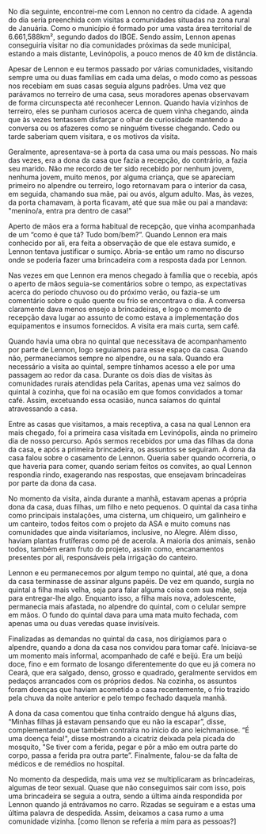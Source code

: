 No dia seguinte, encontrei-me com Lennon no centro da cidade. A agenda do dia seria preenchida com visitas a comunidades situadas na zona rural de Januária. Como o município é formado por uma vasta área territorial de 6.661,588km², segundo dados do IBGE. Sendo assim, Lennon apenas conseguiria visitar no dia comunidades próximas da sede municipal, estando a mais distante, Levinópolis, a pouco menos de 40 km de distância. 

Apesar de Lennon e eu termos passado por várias comunidades, visitando sempre uma ou duas famílias em cada uma delas, o modo como as pessoas nos recebiam em suas casas seguia alguns padrões. Uma vez que parávamos no terreiro de uma casa, seus moradores apenas observavam de forma circunspecta até reconhecer Lennon. Quando havia vizinhos de terreiro, eles se punham curiosos acerca de quem vinha chegando, ainda que às vezes tentassem disfarçar o olhar de curiosidade mantendo a conversa ou os afazeres como se ninguém tivesse chegando. Cedo ou tarde saberiam quem visitara, e os motivos da visita.

Geralmente, apresentava-se à porta da casa uma ou mais pessoas. No mais das vezes, era a dona da casa que fazia a recepção, do contrário, a fazia seu marido. Não me recordo de ter sido recebido por nenhum jovem, nenhuma jovem, muito menos, por alguma criança, que se apareciam primeiro no alpendre ou terreiro, logo retornavam para o interior da casa, em seguida, chamando sua mãe, pai ou avós, algum adulto. Mas, às vezes, da porta chamavam, à porta ficavam, até que sua mãe ou pai a mandava: "menino/a, entra pra dentro de casa!"  

Aperto de mãos era a forma habitual de recepção, que vinha acompanhada de um “como é que tá? Tudo bom/bem?”. Quando Lennon era mais conhecido por ali, era feita a observação de que ele estava sumido, e Lennon tentava justificar o sumiço. Abria-se então um ramo no discurso onde se poderia fazer uma brincadeira com a resposta dada por Lennon. 

Nas vezes em que Lennon era menos chegado à família que o recebia, após o aperto de mãos seguia-se comentários sobre o tempo, as expectativas acerca do período chuvoso ou do próximo verão, ou fazia-se um comentário sobre o quão quente ou frio se encontrava o dia. A conversa claramente dava menos ensejo a brincadeiras, e logo o momento de recepção dava lugar ao assunto de como estava a implementação dos equipamentos e insumos fornecidos. A visita era mais curta, sem café. 

Quando havia uma obra no quintal que necessitava de acompanhamento por parte de Lennon, logo seguíamos para esse espaço da casa. Quando não, permanecíamos sempre no alpendre, ou na sala. Quando era necessário a visita ao quintal, sempre tínhamos acesso a ele por uma passagem ao redor da casa. Durante os dois dias de visitas às comunidades rurais atendidas pela Caritas, apenas uma vez saímos do quintal à cozinha, que foi na ocasião em que fomos convidados a tomar café. Assim, excetuando essa ocasião, nunca saíamos do quintal atravessando a casa. 

Entre as casas que visitamos, a mais receptiva, a casa na qual Lennon era mais chegado, foi a primeira casa visitada em Levinópolis, ainda no primeiro dia de nosso percurso. Após sermos recebidos por uma das filhas da dona da casa, e após a primeira brincadeira, os assuntos se seguiram. A dona da casa falou sobre o casamento de Lennon. Queria saber quando ocorreria, o que haveria para comer, quando seriam feitos os convites, ao qual Lennon respondia rindo, exagerando nas respostas, que ensejavam brincadeiras por parte da dona da casa. 

No momento da visita, ainda durante a manhã, estavam apenas a própria dona da casa, duas filhas, um filho e neto pequenos. O quintal da casa tinha como principais instalações, uma cisterna, um chiqueiro, um galinheiro e um canteiro, todos feitos com o projeto da ASA e muito comuns nas comunidades que ainda visitaríamos, inclusive, no Alegre.  Além disso, haviam plantas frutíferas como pé de acerola. A maioria dos animais, senão todos, também eram fruto do projeto, assim como, encanamentos presentes por ali, responsáveis pela irrigação do canteiro.

Lennon e eu permanecemos por algum tempo no quintal, até que, a dona da casa terminasse de assinar alguns papéis. De vez em quando, surgia no quintal a filha mais velha, seja para falar alguma coisa com sua mãe, seja para entregar-lhe algo. Enquanto isso, a filha
mais nova, adolescente, permanecia mais afastada, no alpendre do quintal, com o celular sempre em mãos.
O fundo do quintal dava para uma mata muito fechada, com apenas uma ou duas veredas quase invisíveis. 

Finalizadas as demandas no quintal da casa, nos dirigíamos para o alpendre, quando a dona da casa nos convidou para tomar café. Iniciava-se um momento mais informal, acompanhado de café e beijú. Era um beijú doce, fino e em formato de losango diferentemente do que eu já comera no Ceará, que era salgado, denso, grosso e quadrado,  geralmente servidos em pedaços arrancados com os próprios dedos. Na cozinha, os assuntos foram doenças que haviam acometido a casa recentemente, o frio trazido pela chuva da noite anterior e pelo tempo fechado daquela manhã. 

A dona da casa comentou que tinha contraído dengue há alguns dias, “Minhas filhas já estavam pensando que eu não ia escapar”, disse, complementando que também contraíra no início do ano leichmaniose.
“É uma doença feia!", disse mostrando a cicatriz
deixada pela picada do mosquito, "Se tiver com a ferida, pegar e pôr a mão em outra parte do corpo, passa a ferida pra outra parte”. Finalmente, falou-se da falta de médicos e de remédios no hospital.

No momento da despedida, mais uma vez se multiplicaram as brincadeiras, algumas de teor sexual. Quase que não conseguimos sair com isso, pois uma brincadeira se seguia a outra, sendo a última ainda respondida por Lennon quando já entrávamos no carro. Rizadas se seguiram e a estas uma última palavra de despedida. Assim, deixamos a casa rumo a uma comunidade vizinha. 
[como llenon se referia a mim para as pessoas?]






